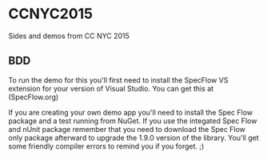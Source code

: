 # CCNYC2015
Sides and demos from CC NYC 2015

## BDD
To run the demo for this you'll first need to install the SpecFlow VS extension for your version of Visual Studio. You can get this at (SpecFlow.org)

If you are creating your own demo app you'll need to install the Spec Flow package and a test running from NuGet. If you use the integated Spec Flow and nUnit package remember that you need to download the Spec Flow only package afterward to upgrade the 1.9.0 version of the library. You'll get some friendly compiler errors to remind you if you forget. ;)
